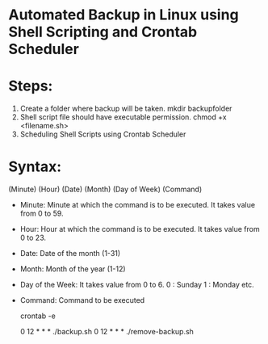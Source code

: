 # Automated Backup in Linux using Shell Scripting and Crontab Scheduler

# Steps: 

1) Create a folder where backup will be taken. 
    mkdir backupfolder 
2) Shell script file should have executable permission.
   chmod +x <filename.sh>
3) Scheduling Shell Scripts using Crontab Scheduler
   
 # Syntax:
 
  (Minute) (Hour) (Date) (Month) (Day of Week) (Command)
  
* Minute: Minute at which the command is to be executed. It takes value from 0 to 59.
* Hour: Hour at which the command is to be executed. It takes value from 0 to 23.
* Date: Date of the month (1-31)
* Month: Month of the year (1-12)
* Day of the Week: It takes value from 0 to 6.
   0 : Sunday
   1 : Monday etc.
* Command: Command to be executed

  crontab -e

  0 12 * * * ./backup.sh 
  0 12 * * * ./remove-backup.sh
